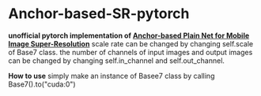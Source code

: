 # Anchor-based-SR-pytorch
**unofficial pytorch implementation of [Anchor-based Plain Net for Mobile Image Super-Resolution](https://arxiv.org/abs/2105.09750)**
scale rate can be changed by changing self.scale of Base7 class.
the number of channels of input images and output images can be changed by changing self.in_channel and self.out_channel.

**How to use**
simply make an instance of Basee7 class by calling Base7().to("cuda:0")
